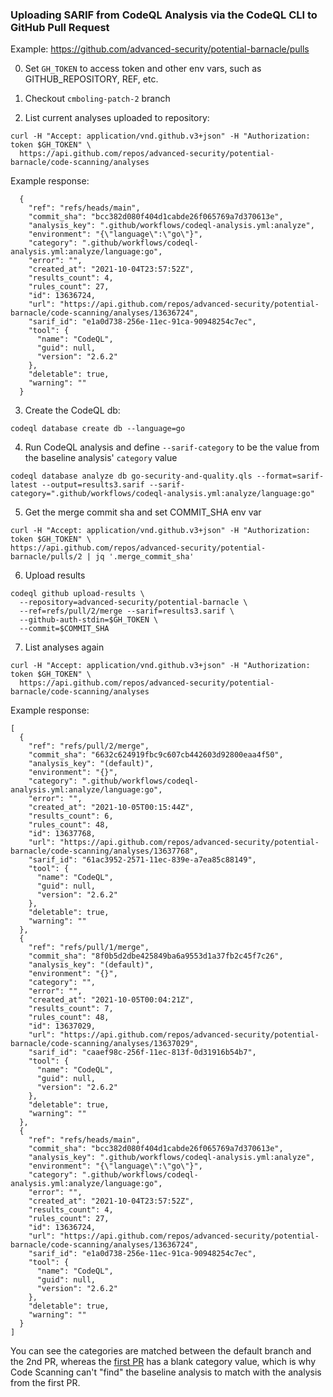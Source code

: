 ### Uploading SARIF from CodeQL Analysis via the CodeQL CLI to GitHub Pull Request

Example: https://github.com/advanced-security/potential-barnacle/pulls

0. Set `GH_TOKEN` to access token and other env vars, such as GITHUB_REPOSITORY, REF, etc.

1. Checkout `cmboling-patch-2` branch

2. List current analyses uploaded to repository:

```
curl -H "Accept: application/vnd.github.v3+json" -H "Authorization: token $GH_TOKEN" \
  https://api.github.com/repos/advanced-security/potential-barnacle/code-scanning/analyses
```

Example response:

```
  {
    "ref": "refs/heads/main",
    "commit_sha": "bcc382d080f404d1cabde26f065769a7d370613e",
    "analysis_key": ".github/workflows/codeql-analysis.yml:analyze",
    "environment": "{\"language\":\"go\"}",
    "category": ".github/workflows/codeql-analysis.yml:analyze/language:go",
    "error": "",
    "created_at": "2021-10-04T23:57:52Z",
    "results_count": 4,
    "rules_count": 27,
    "id": 13636724,
    "url": "https://api.github.com/repos/advanced-security/potential-barnacle/code-scanning/analyses/13636724",
    "sarif_id": "e1a0d738-256e-11ec-91ca-90948254c7ec",
    "tool": {
      "name": "CodeQL",
      "guid": null,
      "version": "2.6.2"
    },
    "deletable": true,
    "warning": ""
  }
```

3. Create the CodeQL db:

```
codeql database create db --language=go 
```

4. Run CodeQL analysis and define `--sarif-category` to be the value from the baseline analysis' `category` value
```
codeql database analyze db go-security-and-quality.qls --format=sarif-latest --output=results3.sarif --sarif-category=".github/workflows/codeql-analysis.yml:analyze/language:go"
```

5. Get the merge commit sha and set COMMIT_SHA env var
```
curl -H "Accept: application/vnd.github.v3+json" -H "Authorization: token $GH_TOKEN" \
https://api.github.com/repos/advanced-security/potential-barnacle/pulls/2 | jq '.merge_commit_sha'
```
6. Upload results

```
codeql github upload-results \
  --repository=advanced-security/potential-barnacle \
  --ref=refs/pull/2/merge --sarif=results3.sarif \
  --github-auth-stdin=$GH_TOKEN \
  --commit=$COMMIT_SHA
```

7. List analyses again

```
curl -H "Accept: application/vnd.github.v3+json" -H "Authorization: token $GH_TOKEN" \
  https://api.github.com/repos/advanced-security/potential-barnacle/code-scanning/analyses
```
Example response:
```
[
  {
    "ref": "refs/pull/2/merge",
    "commit_sha": "6632c624919fbc9c607cb442603d92800eaa4f50",
    "analysis_key": "(default)",
    "environment": "{}",
    "category": ".github/workflows/codeql-analysis.yml:analyze/language:go",
    "error": "",
    "created_at": "2021-10-05T00:15:44Z",
    "results_count": 6,
    "rules_count": 48,
    "id": 13637768,
    "url": "https://api.github.com/repos/advanced-security/potential-barnacle/code-scanning/analyses/13637768",
    "sarif_id": "61ac3952-2571-11ec-839e-a7ea85c88149",
    "tool": {
      "name": "CodeQL",
      "guid": null,
      "version": "2.6.2"
    },
    "deletable": true,
    "warning": ""
  },
  {
    "ref": "refs/pull/1/merge",
    "commit_sha": "8f0b5d2dbe425849ba6a9553d1a37fb2c45f7c26",
    "analysis_key": "(default)",
    "environment": "{}",
    "category": "",
    "error": "",
    "created_at": "2021-10-05T00:04:21Z",
    "results_count": 7,
    "rules_count": 48,
    "id": 13637029,
    "url": "https://api.github.com/repos/advanced-security/potential-barnacle/code-scanning/analyses/13637029",
    "sarif_id": "caaef98c-256f-11ec-813f-0d31916b54b7",
    "tool": {
      "name": "CodeQL",
      "guid": null,
      "version": "2.6.2"
    },
    "deletable": true,
    "warning": ""
  },
  {
    "ref": "refs/heads/main",
    "commit_sha": "bcc382d080f404d1cabde26f065769a7d370613e",
    "analysis_key": ".github/workflows/codeql-analysis.yml:analyze",
    "environment": "{\"language\":\"go\"}",
    "category": ".github/workflows/codeql-analysis.yml:analyze/language:go",
    "error": "",
    "created_at": "2021-10-04T23:57:52Z",
    "results_count": 4,
    "rules_count": 27,
    "id": 13636724,
    "url": "https://api.github.com/repos/advanced-security/potential-barnacle/code-scanning/analyses/13636724",
    "sarif_id": "e1a0d738-256e-11ec-91ca-90948254c7ec",
    "tool": {
      "name": "CodeQL",
      "guid": null,
      "version": "2.6.2"
    },
    "deletable": true,
    "warning": ""
  }
]
```

You can see the categories are matched between the default branch and the 2nd PR, whereas the [first PR](https://github.com/advanced-security/potential-barnacle/pull/1) has a blank category value, which is why Code Scanning can't "find" the baseline analysis to match with the analysis from the first PR.
